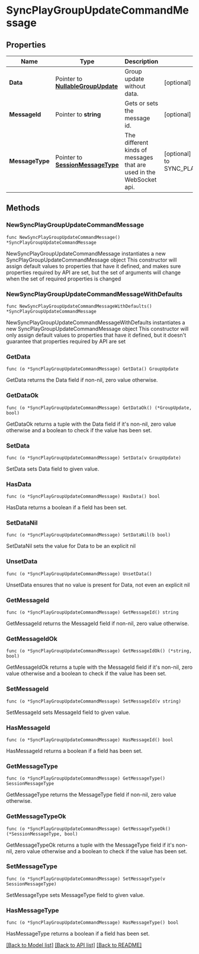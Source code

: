 # SyncPlayGroupUpdateCommandMessage

## Properties

Name | Type | Description | Notes
------------ | ------------- | ------------- | -------------
**Data** | Pointer to [**NullableGroupUpdate**](GroupUpdate.md) | Group update without data. | [optional] 
**MessageId** | Pointer to **string** | Gets or sets the message id. | [optional] 
**MessageType** | Pointer to [**SessionMessageType**](SessionMessageType.md) | The different kinds of messages that are used in the WebSocket api. | [optional] [readonly] [default to SYNC_PLAY_GROUP_UPDATE]

## Methods

### NewSyncPlayGroupUpdateCommandMessage

`func NewSyncPlayGroupUpdateCommandMessage() *SyncPlayGroupUpdateCommandMessage`

NewSyncPlayGroupUpdateCommandMessage instantiates a new SyncPlayGroupUpdateCommandMessage object
This constructor will assign default values to properties that have it defined,
and makes sure properties required by API are set, but the set of arguments
will change when the set of required properties is changed

### NewSyncPlayGroupUpdateCommandMessageWithDefaults

`func NewSyncPlayGroupUpdateCommandMessageWithDefaults() *SyncPlayGroupUpdateCommandMessage`

NewSyncPlayGroupUpdateCommandMessageWithDefaults instantiates a new SyncPlayGroupUpdateCommandMessage object
This constructor will only assign default values to properties that have it defined,
but it doesn't guarantee that properties required by API are set

### GetData

`func (o *SyncPlayGroupUpdateCommandMessage) GetData() GroupUpdate`

GetData returns the Data field if non-nil, zero value otherwise.

### GetDataOk

`func (o *SyncPlayGroupUpdateCommandMessage) GetDataOk() (*GroupUpdate, bool)`

GetDataOk returns a tuple with the Data field if it's non-nil, zero value otherwise
and a boolean to check if the value has been set.

### SetData

`func (o *SyncPlayGroupUpdateCommandMessage) SetData(v GroupUpdate)`

SetData sets Data field to given value.

### HasData

`func (o *SyncPlayGroupUpdateCommandMessage) HasData() bool`

HasData returns a boolean if a field has been set.

### SetDataNil

`func (o *SyncPlayGroupUpdateCommandMessage) SetDataNil(b bool)`

 SetDataNil sets the value for Data to be an explicit nil

### UnsetData
`func (o *SyncPlayGroupUpdateCommandMessage) UnsetData()`

UnsetData ensures that no value is present for Data, not even an explicit nil
### GetMessageId

`func (o *SyncPlayGroupUpdateCommandMessage) GetMessageId() string`

GetMessageId returns the MessageId field if non-nil, zero value otherwise.

### GetMessageIdOk

`func (o *SyncPlayGroupUpdateCommandMessage) GetMessageIdOk() (*string, bool)`

GetMessageIdOk returns a tuple with the MessageId field if it's non-nil, zero value otherwise
and a boolean to check if the value has been set.

### SetMessageId

`func (o *SyncPlayGroupUpdateCommandMessage) SetMessageId(v string)`

SetMessageId sets MessageId field to given value.

### HasMessageId

`func (o *SyncPlayGroupUpdateCommandMessage) HasMessageId() bool`

HasMessageId returns a boolean if a field has been set.

### GetMessageType

`func (o *SyncPlayGroupUpdateCommandMessage) GetMessageType() SessionMessageType`

GetMessageType returns the MessageType field if non-nil, zero value otherwise.

### GetMessageTypeOk

`func (o *SyncPlayGroupUpdateCommandMessage) GetMessageTypeOk() (*SessionMessageType, bool)`

GetMessageTypeOk returns a tuple with the MessageType field if it's non-nil, zero value otherwise
and a boolean to check if the value has been set.

### SetMessageType

`func (o *SyncPlayGroupUpdateCommandMessage) SetMessageType(v SessionMessageType)`

SetMessageType sets MessageType field to given value.

### HasMessageType

`func (o *SyncPlayGroupUpdateCommandMessage) HasMessageType() bool`

HasMessageType returns a boolean if a field has been set.


[[Back to Model list]](../README.md#documentation-for-models) [[Back to API list]](../README.md#documentation-for-api-endpoints) [[Back to README]](../README.md)


